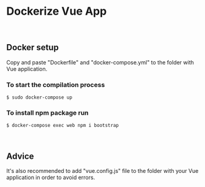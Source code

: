 # Dockerize Vue App

&nbsp;

## Docker setup

Copy and paste "Dockerfile" and "docker-compose.yml" to the folder with Vue application.

### To start the compilation process
`$ sudo docker-compose up`

### To install npm package run
`$ docker-compose exec web npm i bootstrap`

&nbsp;

## Advice

It's also recommended to add "vue.config.js" file to the folder with your Vue application in order to avoid errors.
